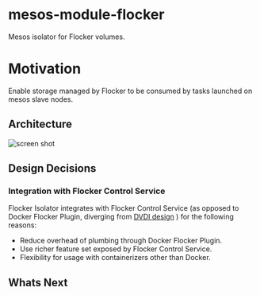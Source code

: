 # mesos-module-flocker

Mesos isolator for Flocker volumes.

# Motivation

Enable storage managed by Flocker to be consumed by tasks launched on mesos slave nodes.

## Architecture

![screen shot](https://raw.github.com/clusterhq/mesos-module-flocker/master/img/mesos-flocker-isolator.png "fig 1. overview")


## Design Decisions

### Integration with Flocker Control Service

Flocker Isolator integrates with Flocker Control Service (as opposed to Docker Flocker Plugin, diverging from [DVDI design](https://github.com/emccode/mesos-module-dvdi/blob/master/README.md) ) for the following reasons:

- Reduce overhead of plumbing through Docker Flocker Plugin.
- Use richer feature set exposed by Flocker Control Service.
- Flexibility for usage with containerizers other than Docker.

## Whats Next

